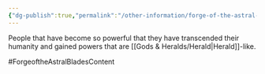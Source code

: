 ```yaml
---
{"dg-publish":true,"permalink":"/other-information/forge-of-the-astral-blades/ascended-ones/","updated":"2025-03-01T21:15:58.114+00:00"}
---
```


People that have become so powerful that they have transcended their humanity and gained powers that are [[Gods & Heralds/Herald\|Herald]]-like. 

#ForgeoftheAstralBladesContent
